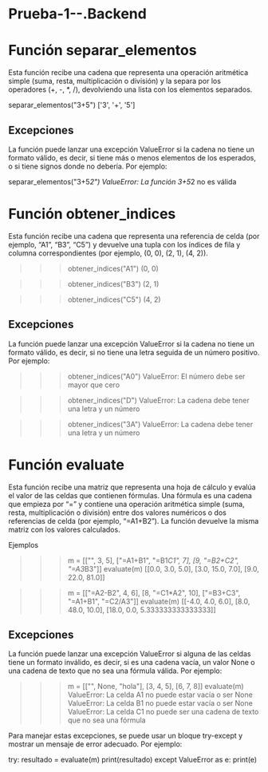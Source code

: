 # Prueba-1--.Backend

# Función separar_elementos 

Esta función recibe una cadena que representa una operación aritmética simple (suma, resta, multiplicación o división) y la separa por los operadores (+, -, *, /), devolviendo una lista con los elementos separados.

separar_elementos("3+5")
['3', '+', '5']

## Excepciones
La función puede lanzar una excepción ValueError si la cadena no tiene un formato válido, es decir, si tiene más o menos elementos de los esperados, o si tiene signos donde no debería. Por ejemplo:

separar_elementos("3+5*2")
ValueError: La función 3+5*2 no es válida

# Función obtener_indices
Esta función recibe una cadena que representa una referencia de celda (por ejemplo, “A1”, “B3”, “C5”) y devuelve una tupla con los índices de fila y columna correspondientes (por ejemplo, (0, 0), (2, 1), (4, 2)).

>>> obtener_indices("A1")
(0, 0)

>>> obtener_indices("B3")
(2, 1)

>>> obtener_indices("C5")
(4, 2)

## Excepciones
La función puede lanzar una excepción ValueError si la cadena no tiene un formato válido, es decir, si no tiene una letra seguida de un número positivo. Por ejemplo:

>>> obtener_indices("A0")
ValueError: El número debe ser mayor que cero

>>> obtener_indices("D")
ValueError: La cadena debe tener una letra y un número

>>> obtener_indices("3A")
ValueError: La cadena debe tener una letra y un número

# Función evaluate
Esta función recibe una matriz que representa una hoja de cálculo y evalúa el valor de las celdas que contienen fórmulas. Una fórmula es una cadena que empieza por “=” y contiene una operación aritmética simple (suma, resta, multiplicación o división) entre dos valores numéricos o dos referencias de celda (por ejemplo, “=A1+B2”). La función devuelve la misma matriz con los valores calculados.

Ejemplos
>>> m = [["", 3, 5], ["=A1+B1", "=B1*C1", 7], [9, "=B2+C2", "=A3*B3"]]
>>> evaluate(m)
[[0.0, 3.0, 5.0], [3.0, 15.0, 7.0], [9.0, 22.0, 81.0]]

>>> m = [["=A2-B2", 4, 6], [8, "=C1*A2", 10], ["=B3+C3", "=A1+B1", "=C2/A3"]]
>>> evaluate(m)
[[-4.0, 4.0, 6.0], [8.0, 48.0, 10.0], [18.0, 0.0, 5.333333333333333]]

## Excepciones
La función puede lanzar una excepción ValueError si alguna de las celdas tiene un formato inválido, es decir, si es una cadena vacía, un valor None o una cadena de texto que no sea una fórmula válida. Por ejemplo:

>>> m = [["", None, "hola"], [3, 4, 5], [6, 7, 8]]
>>> evaluate(m)
ValueError: La celda A1 no puede estar vacía o ser None
ValueError: La celda B1 no puede estar vacía o ser None
ValueError: La celda C1 no puede ser una cadena de texto que no sea una fórmula

Para manejar estas excepciones, se puede usar un bloque try-except y mostrar un mensaje de error adecuado. Por ejemplo:

try:
    resultado = evaluate(m)
    print(resultado)
except ValueError as e:
    print(e)
